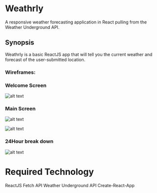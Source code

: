 # Weathrly

A responsive weather forecasting application in React pulling from the Weather Underground API.

## Synopsis
Weathrly is a basic ReactJS app that will tell you the current weather and forecast of the user-submitted location.

### Wireframes: 


### Welcome Screen
![alt text](https://raw.githubusercontent.com/tomkingkong/weatherly-tk-bf/images/weathrly-screenshot-greeting.png)

### Main Screen
![alt text](https://raw.githubusercontent.com/tomkingkong/weatherly-tk-bf/images/weathrly-screenshot-main-large.png)

![alt text](https://raw.githubusercontent.com/tomkingkong/weatherly-tk-bf/images/weatherly-screenshot-main-mobile.png)

### 24Hour break down
![alt text](https://raw.githubusercontent.com/tomkingkong/weatherly-tk-bf/images/weathrly-screenshot-mobile-dropdown.png)


# Required Technology
ReactJS
Fetch API
Weather Underground API
Create-React-App
